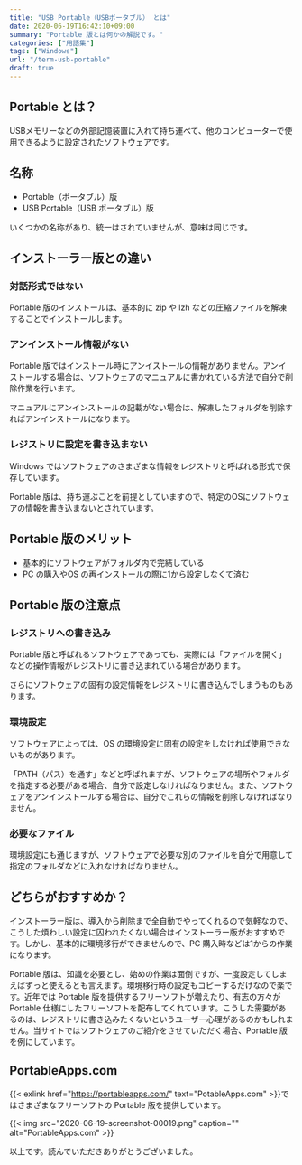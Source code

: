 ```yaml
---
title: "USB Portable（USBポータブル） とは"
date: 2020-06-19T16:42:10+09:00
summary: "Portable 版とは何かの解説です。"
categories: ["用語集"]
tags: ["Windows"]
url: "/term-usb-portable"
draft: true
---
```


## Portable とは？

USBメモリーなどの外部記憶装置に入れて持ち運べて、他のコンピューターで使用できるように設定されたソフトウェアです。

## 名称

- Portable（ポータブル）版
- USB Portable（USB ポータブル）版

いくつかの名称があり、統一はされていませんが、意味は同じです。

## インストーラー版との違い

### 対話形式ではない

Portable 版のインストールは、基本的に zip や lzh などの圧縮ファイルを解凍することでインストールします。

### アンインストール情報がない

Portable 版ではインストール時にアンイストールの情報がありません。アンイストールする場合は、ソフトウェアのマニュアルに書かれている方法で自分で削除作業を行います。

マニュアルにアンインストールの記載がない場合は、解凍したフォルダを削除すればアンインストールになります。

### レジストリに設定を書き込まない

Windows ではソフトウェアのさまざまな情報をレジストリと呼ばれる形式で保存しています。

Portable 版は、持ち運ぶことを前提としていますので、特定のOSにソフトウェアの情報を書き込まないとされています。

## Portable 版のメリット

- 基本的にソフトウェアがフォルダ内で完結している
- PC の購入やOS の再インストールの際に1から設定しなくて済む

## Portable 版の注意点

### レジストリへの書き込み

Portable 版と呼ばれるソフトウェアであっても、実際には「ファイルを開く」などの操作情報がレジストリに書き込まれている場合があります。

さらにソフトウェアの固有の設定情報をレジストリに書き込んでしまうものもあります。

### 環境設定

ソフトウェアによっては、OS の環境設定に固有の設定をしなければ使用できないものがあります。

「PATH（パス）を通す」などと呼ばれますが、ソフトウェアの場所やフォルダを指定する必要がある場合、自分で設定しなければなりません。また、ソフトウェアをアンインストールする場合は、自分でこれらの情報を削除しなければなりません。

### 必要なファイル

環境設定にも通じますが、ソフトウェアで必要な別のファイルを自分で用意して指定のフォルダなどに入れなければなりません。

## どちらがおすすめか？

インストーラー版は、導入から削除まで全自動でやってくれるので気軽なので、こうした煩わしい設定に囚われたくない場合はインストーラー版がおすすめです。しかし、基本的に環境移行ができませんので、PC 購入時などは1からの作業になります。

Portable 版は、知識を必要とし、始めの作業は面倒ですが、一度設定してしまえばずっと使えるとも言えます。環境移行時の設定もコピーするだけなので楽です。近年では Portable 版を提供するフリーソフトが増えたり、有志の方々が Portable 仕様にしたフリーソフトを配布してくれています。こうした需要があるのは、レジストリに書き込みたくないというユーザー心理があるのかもしれません。当サイトではソフトウェアのご紹介をさせていただく場合、Portable 版を例にしています。

## PortableApps.com

{{< exlink href="https://portableapps.com/" text="PotableApps.com" >}}ではさまざまなフリーソフトの Portable 版を提供しています。

{{< img src="2020-06-19-screenshot-00019.png" caption="" alt="PortableApps.com" >}}

以上です。読んでいただきありがとうございました。
